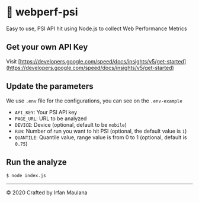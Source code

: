 # 🚀 webperf-psi

Easy to use, PSI API hit using Node.js to collect Web Performance Metrics

## Get your own API Key

Visit [https://developers.google.com/speed/docs/insights/v5/get-started](https://developers.google.com/speed/docs/insights/v5/get-started)

## Update the parameters

We use `.env` file for the configurations, you can see on the `.env-example`

+ `API_KEY`: Your PSI API key
+ `PAGE_URL`: URL to be analyzed
+ `DEVICE`: Device (optional, default to be `mobile`)
+ `RUN`: Number of run you want to hit PSI (optional, the default value is `1`)
+ `QUANTILE`: Quantile value, range value is from 0 to 1 (optional, default is `0.75`)

## Run the analyze

```bash
$ node index.js
```

---

© 2020 Crafted by Irfan Maulana
